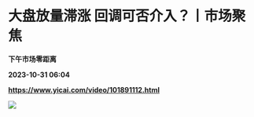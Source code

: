 # 大盘放量滞涨 回调可否介入？丨市场聚焦
**下午市场零距离**

**2023-10-31 06:04**

**https://www.yicai.com/video/101891112.html**

![](http://imgcdn.yicai.com/vms-new/2023/10/56b8cecb-3f34-4ec1-80ce-2751beb52ac9_uudT.jpg)